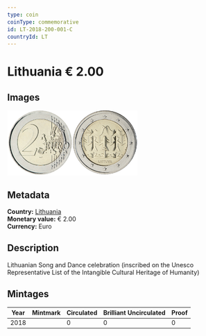 ```yaml
---
type: coin
coinType: commemorative
id: LT-2018-200-001-C
countryId: LT
---
```


# Lithuania € 2.00

## Images

<img src="../../Images/common-2007-200.png" height="150" alt="Front image"><img src="Images/LT-2018-200-001.png" height="150" alt="Back image">

## Metadata

**Country:** [Lithuania](../../Countries/Lithuania/index.md)\
**Monetary value:** € 2.00\
**Currency:** Euro

## Description
Lithuanian Song and Dance celebration (inscribed on the Unesco Representative List of the Intangible Cultural Heritage of Humanity)

## Mintages

| Year | Mintmark | Circulated | Brilliant Uncirculated | Proof |
| ---- | -------- | ---------- | ---------------------- | ----- |
| 2018 | | 0 | 0 | 0 |
